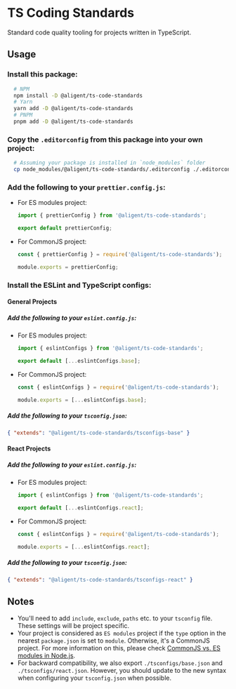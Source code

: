 # TS Coding Standards

Standard code quality tooling for projects written in TypeScript.

## Usage

### Install this package:

```bash
  # NPM
  npm install -D @aligent/ts-code-standards
  # Yarn
  yarn add -D @aligent/ts-code-standards
  # PNPM
  pnpm add -D @aligent/ts-code-standards
```

### Copy the `.editorconfig` from this package into your own project:

```bash
  # Assuming your package is installed in `node_modules` folder
  cp node_modules/@aligent/ts-code-standards/.editorconfig ./.editorconfig
```

### Add the following to your `prettier.config.js`:

- For ES modules project:

  ```javascript
  import { prettierConfig } from '@aligent/ts-code-standards';

  export default prettierConfig;
  ```

- For CommonJS project:

  ```javascript
  const { prettierConfig } = require('@aligent/ts-code-standards');

  module.exports = prettierConfig;
  ```

### Install the ESLint and TypeScript configs:

#### General Projects

##### Add the following to your `eslint.config.js`:

- For ES modules project:

  ```javascript
  import { eslintConfigs } from '@aligent/ts-code-standards';

  export default [...eslintConfigs.base];
  ```

- For CommonJS project:

  ```javascript
  const { eslintConfigs } = require('@aligent/ts-code-standards');

  module.exports = [...eslintConfigs.base];
  ```

##### Add the following to your `tsconfig.json`:

```json
{ "extends": "@aligent/ts-code-standards/tsconfigs-base" }
```

#### React Projects

##### Add the following to your `eslint.config.js`:

- For ES modules project:

  ```javascript
  import { eslintConfigs } from '@aligent/ts-code-standards';

  export default [...eslintConfigs.react];
  ```

- For CommonJS project:

  ```javascript
  const { eslintConfigs } = require('@aligent/ts-code-standards');

  module.exports = [...eslintConfigs.react];
  ```

##### Add the following to your `tsconfig.json`:

```json
{ "extends": "@aligent/ts-code-standards/tsconfigs-react" }
```

## Notes

- You'll need to add `include`, `exclude`, `paths` etc. to your `tsconfig` file. These settings will be project specific.
- Your project is considered as `ES modules` project if the `type` option in the nearest `package.json` is set to `module`. Otherwise, it's a CommonJS project. For more information on this, please check [CommonJS vs. ES modules in Node.js](https://blog.logrocket.com/commonjs-vs-es-modules-node-js/).
- For backward compatibility, we also export `./tsconfigs/base.json` and `./tsconfigs/react.json`. However, you should update to the new syntax when configuring your `tsconfig.json` when possible.
